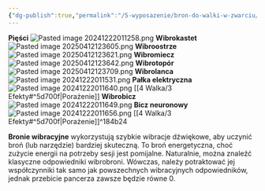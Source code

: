 ```yaml
---
{"dg-publish":true,"permalink":"/5-wyposazenie/bron-do-walki-w-zwarciu/","dgPassFrontmatter":true}
---
```


**Pięści**
![Pasted image 20241222011258.png](/img/user/6%20Obrazy/Pasted%20image%2020241222011258.png)
**Wibrokastet**
![Pasted image 20250412123605.png](/img/user/6%20Obrazy/Pasted%20image%2020250412123605.png)
**Wibroostrze**
![Pasted image 20250412123621.png](/img/user/6%20Obrazy/Pasted%20image%2020250412123621.png)
**Wibromiecz**
![Pasted image 20250412123642.png](/img/user/6%20Obrazy/Pasted%20image%2020250412123642.png)
**Wibrotopór**
![Pasted image 20250412123709.png](/img/user/6%20Obrazy/Pasted%20image%2020250412123709.png)
**Wibrolanca**
![Pasted image 20241222011531.png](/img/user/6%20Obrazy/Pasted%20image%2020241222011531.png)
**Pałka elektryczna**
![Pasted image 20241222011640.png](/img/user/6%20Obrazy/Pasted%20image%2020241222011640.png)
[[4 Walka/3 Efekty#^5d700f\|Porażenie]]
**Wibrobicz**
![Pasted image 20241222011649.png](/img/user/6%20Obrazy/Pasted%20image%2020241222011649.png)
**Bicz neuronowy**
![Pasted image 20241222011656.png](/img/user/6%20Obrazy/Pasted%20image%2020241222011656.png)
[[4 Walka/3 Efekty#^5d700f\|Porażenie]]^184b24


**Bronie wibracyjne** wykorzystują szybkie wibracje dźwiękowe, aby uczynić broń (lub narzędzie) bardziej skuteczną. To broń energetyczna, choć zużycie energii na potrzeby sesji jest pomijalne. Naturalnie, można znaleźć klasyczne odpowiedniki wibrobroni. Wówczas, należy potraktować jej współczynniki tak samo jak powszechnych wibracyjnych odpowiedników, jednak przebicie pancerza zawsze będzie równe 0.